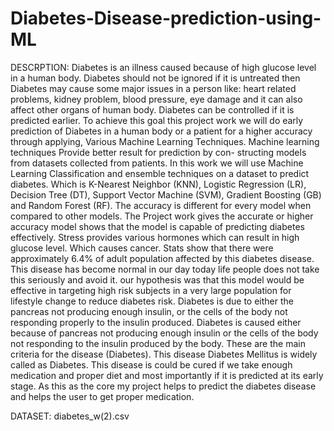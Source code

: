 # Diabetes-Disease-prediction-using-ML
DESCRPTION:
Diabetes is an illness caused because of high glucose level in a human body. Diabetes should
not be ignored if it is untreated then Diabetes may cause some major issues in a person like: heart
related problems, kidney problem, blood pressure, eye damage and it can also affect other organs of
human body. Diabetes can be controlled if it is predicted earlier. To achieve this goal this project
work we will do early prediction of Diabetes in a human body or a patient for a higher accuracy
through applying, Various Machine Learning Techniques. Machine learning techniques Provide
better result for prediction by con- structing models from datasets collected from patients. In this
work we will use Machine Learning Classification and ensemble techniques on a dataset to predict
diabetes. Which is K-Nearest Neighbor (KNN), Logistic Regression (LR), Decision Tree (DT),
Support Vector Machine (SVM), Gradient Boosting (GB) and Random Forest (RF). The accuracy is
different for every model when compared to other models. The Project work gives the accurate or
higher accuracy model shows that the model is capable of predicting diabetes effectively. Stress
provides various hormones which can result in high glucose level. Which causes cancer. Stats show
that there were approximately 6.4% of adult population affected by this diabetes disease. This disease
has become normal in our day today life people does not take this seriously and avoid it. our
hypothesis was that this model would be effective in targeting high risk subjects in a very large
population for lifestyle change to reduce diabetes risk. Diabetes is due to either the pancreas not producing
enough insulin, or the cells of the body not responding properly to the insulin produced. Diabetes is
caused either because of pancreas not producing enough insulin or the cells of the body not
responding to the insulin produced by the body. These are the main criteria for the disease (Diabetes).
This disease Diabetes Mellitus is widely called as Diabetes. This disease is could be cured if we take
enough medication and proper diet and most importantly if it is predicted at its early stage. As this as
the core my project helps to predict the diabetes disease and helps the user to get proper medication.

DATASET: diabetes_w(2).csv
